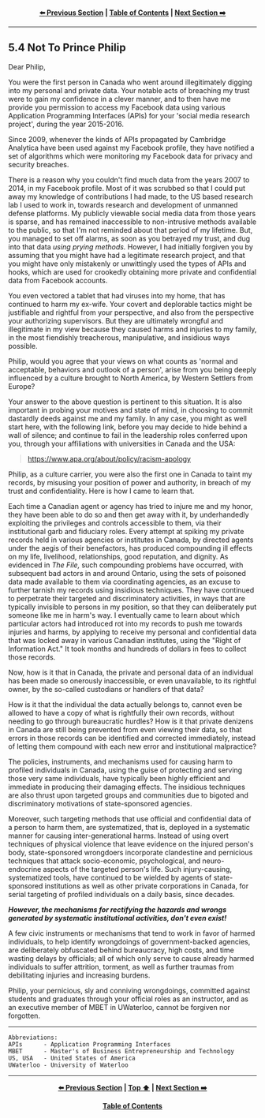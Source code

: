 <div align="center">
  
  **[:arrow_left: Previous Section][Prev] | [Table of Contents][TOC] | [Next Section :arrow_right:][Next]**
  
  [Prev]: ./05-03.md
  [Next]: ./05-05.md
  [TOC]: ./README.md#table-of-contents
  
</div>

---

## 5.4 Not To Prince Philip

Dear Philip,

You were the first person in Canada who went around illegitimately digging into my personal and private data. Your notable acts of breaching my trust were to gain my confidence in a clever manner, and to then have me provide you permission to access my Facebook data using various Application Programming Interfaces (APIs) for your 'social media research project', during the year 2015-2016. 

Since 2009, whenever the kinds of APIs propagated by Cambridge Analytica have been used against my Facebook profile, they have notified a set of algorithms which were monitoring my Facebook data for privacy and security breaches. 

There is a reason why you couldn't find much data from the years 2007 to 2014, in my Facebook profile. Most of it was scrubbed so that I could put away my knowledge of contributions I had made, to the US based research lab I used to work in, towards research and development of unmanned defense platforms. My publicly viewable social media data from those years is sparse, and has remained inaccessible to non-intrusive methods available to the public, so that I'm not reminded about that period of my lifetime. But, you managed to set off alarms, as soon as you betrayed my trust, and dug into that data *using prying methods.* However, I had initially forgiven you by assuming that you might have had a legitimate research project, and that you might have only mistakenly or unwittingly used the types of APIs and hooks, which are used for crookedly obtaining more private and confidential data from Facebook accounts. 

You even vectored a tablet that had viruses into my home, that has continued to harm my ex-wife. Your covert and deplorable tactics might be justifiable and rightful from your perspective, and also from the perspective your authorizing supervisors. But they are ultimately wrongful and illegitimate in my view because they caused harms and injuries to my family, in the most fiendishly treacherous, manipulative, and insidious ways possible. 

Philip, would you agree that your views on what counts as 'normal and acceptable, behaviors and outlook of a person', arise from you being deeply influenced by a culture brought to North America, by Western Settlers from Europe? 

Your answer to the above question is pertinent to this situation. It is also important in probing your motives and state of mind, in choosing to commit dastardly deeds against me and my family. In any case, you might as well start here, with the following link, before you may decide to hide behind a wall of silence; and continue to fail in the leadership roles conferred upon you, through your affiliations with universities in Canada and the USA: 

> https://www.apa.org/about/policy/racism-apology 

Philip, as a culture carrier, you were also the first one in Canada to taint my records, by misusing your position of power and authority, in breach of my trust and confidentiality. Here is how I came to learn that. 

Each time a Canadian agent or agency has tried to injure me and my honor, they have been able to do so and then get away with it, by underhandedly exploiting the privileges and controls accessible to them, via their institutional garb and fiduciary roles. Every attempt at spiking my private records held in various agencies or institutes in Canada, by directed agents under the aegis of their benefactors, has produced compounding ill effects on my life, livelihood, relationships, good reputation, and dignity. As evidenced in *The File,* such compounding problems have occurred, with subsequent bad actors in and around Ontario, using the sets of poisoned data made available to them via coordinating agencies, as an excuse to further tarnish my records using insidious techniques. They have continued to perpetrate their targeted and discriminatory activities, in ways that are typically invisible to persons in my position, so that they can deliberately put someone like me in harm's way. I eventually came to learn about which particular actors had introduced rot into my records to push me towards injuries and harms, by applying to receive my personal and confidential data that was locked away in various Canadian institutes, using the "Right of Information Act." It took months and hundreds of dollars in fees to collect those records.

Now, how is it that in Canada, the private and personal data of an individual has been made so onerously inaccessible, or even unavailable, to its rightful owner, by the so-called custodians or handlers of that data? 

How is it that the individual the data actually belongs to, cannot even be allowed to have a copy of what is rightfully their own records, without needing to go through bureaucratic hurdles? How is it that private denizens in Canada are still being prevented from even viewing their data, so that errors in those records can be identified and corrected immediately, instead of letting them compound with each new error and institutional malpractice? 

The policies, instruments, and mechanisms used for causing harm to profiled individuals in Canada, using the guise of protecting and serving those very same individuals, have typically been highly efficient and immediate in producing their damaging effects. The insidious techniques are also thrust upon targeted groups and communities due to bigoted and discriminatory motivations of state-sponsored agencies. 

Moreover, such targeting methods that use official and confidential data of a person to harm them, are systematized, that is, deployed in a systematic manner for causing inter-generational harms. Instead of using overt techniques of physical violence that leave evidence on the injured person's body, state-sponsored wrongdoers incorporate clandestine and pernicious techniques that attack socio-economic, psychological, and neuro-endocrine aspects of the targeted person's life. Such injury-causing, systematized tools, have continued to be wielded by agents of state-sponsored institutions as well as other private corporations in Canada, for serial targeting of profiled individuals on a daily basis, since decades. 

***However, the mechanisms for rectifying the hazards and wrongs generated by systematic institutional activities, don't even exist!*** 

A few civic instruments or mechanisms that tend to work in favor of harmed individuals, to help identify wrongdoings of government-backed agencies, are deliberately obfuscated behind bureaucracy, high costs, and time wasting delays by officials; all of which only serve to cause already harmed individuals to suffer attrition, torment, as well as further traumas from debilitating injuries and increasing burdens.

Philip, your pernicious, sly and conniving wrongdoings, committed against students and graduates through your official roles as an instructor, and as an executive member of MBET in UWaterloo, cannot be forgiven nor forgotten. 

---

```
Abbreviations:
APIs      - Application Programming Interfaces
MBET      - Master's of Business Entrepreneurship and Technology 
US, USA   - United States of America
UWaterloo - University of Waterloo
```

---
<div align="center">
  
  **[:arrow_left: Previous Section][Prev] | [Top :arrow_up:][Top] | [Next Section :arrow_right:][Next]** 
  
  **[Table of Contents][TOC]**

  [Prev]: ./05-03.md
  [Top]: ./05-04.md#54-not-to-prince-philip
  [Next]: ./05-05.md
  [TOC]: ./README.md#table-of-contents
  
</div>